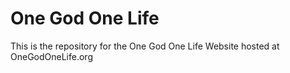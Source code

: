 # One God One Life
This is the repository for the One God One Life Website hosted at OneGodOneLife.org
